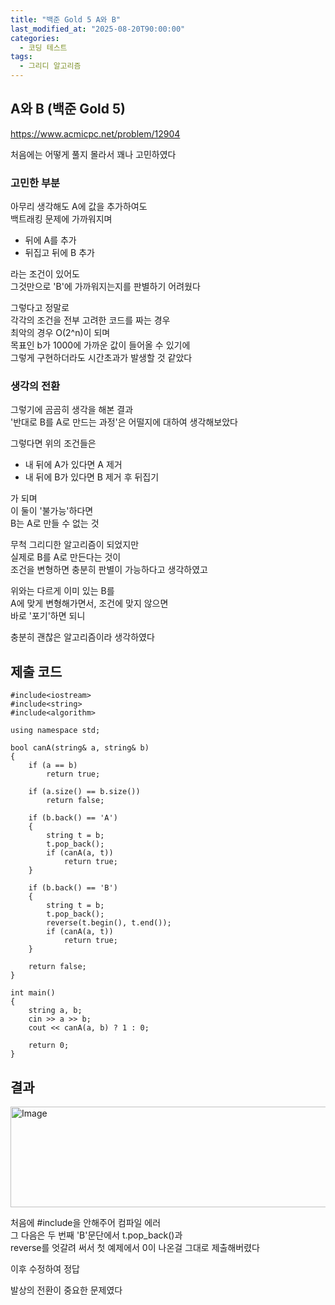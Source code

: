 ```yaml
---
title: "백준 Gold 5 A와 B"
last_modified_at: "2025-08-20T90:00:00"
categories:
  - 코딩 테스트
tags:
  - 그리디 알고리즘
---
```


## A와 B (백준 Gold 5)
<https://www.acmicpc.net/problem/12904><br>

처음에는 어떻게 풀지 몰라서 꽤나 고민하였다<br>


### 고민한 부분

아무리 생각해도 A에 값을 추가하여도<br>
백트래킹 문제에 가까워지며<br>
- 뒤에 A를 추가<br>
- 뒤집고 뒤에 B 추가<br>

라는 조건이 있어도<br>
그것만으로 'B'에 가까워지는지를 판별하기 어려웠다<br>

그렇다고 정말로<br>
각각의 조건을 전부 고려한 코드를 짜는 경우<br>
최악의 경우 O(2^n)이 되며<br>
목표인 b가 1000에 가까운 값이 들어올 수 있기에<br>
그렇게 구현하더라도 시간초과가 발생할 것 같았다<br>

### 생각의 전환
그렇기에 곰곰히 생각을 해본 결과<br>
'반대로 B를 A로 만드는 과정'은 어떨지에 대하여 생각해보았다<br>

그렇다면 위의 조건들은<br>
- 내 뒤에 A가 있다면 A 제거<br>
- 내 뒤에 B가 있다면 B 제거 후 뒤집기<br>

가 되며<br>
이 둘이 '불가능'하다면<br>
B는 A로 만들 수 없는 것<br>

무척 그리디한 알고리즘이 되었지만<br>
실제로 B를 A로 만든다는 것이<br>
조건을 변형하면 충분히 판별이 가능하다고 생각하였고<br>

위와는 다르게 이미 있는 B를<br>
A에 맞게 변형해가면서, 조건에 맞지 않으면<br>
바로 '포기'하면 되니<br>

충분히 괜찮은 알고리즘이라 생각하였다<br>

## 제출 코드

```
#include<iostream>
#include<string>
#include<algorithm>

using namespace std;

bool canA(string& a, string& b)
{
	if (a == b)
		return true;

	if (a.size() == b.size())
		return false;

	if (b.back() == 'A')
	{
		string t = b;
		t.pop_back();
		if (canA(a, t))
			return true;
	}

	if (b.back() == 'B')
	{
		string t = b;
		t.pop_back();
		reverse(t.begin(), t.end());
		if (canA(a, t))
			return true;
	}

	return false;
}

int main()
{
	string a, b;
	cin >> a >> b;
	cout << canA(a, b) ? 1 : 0;

	return 0;
}
```

## 결과
<img width="1157" height="161" alt="Image" src="https://github.com/user-attachments/assets/c278d4d2-2c92-40fa-aeee-af37a1382e44" /><br>

처음에 #include<algorithm>을 안해주어 컴파일 에러<br>
그 다음은 두 번째 'B'문단에서 t.pop_back()과<br>
reverse를 엇갈려 써서 첫 예제에서 0이 나온걸 그대로 제출해버렸다<br>

이후 수정하여 정답<br>

발상의 전환이 중요한 문제였다<br>
